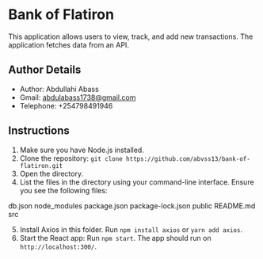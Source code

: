 # Bank of Flatiron

This application allows users to view, track, and add new transactions. The application fetches data from an API.

## Author Details

- Author: Abdullahi Abass
- Gmail: abdulabass1738@gmail.com
- Telephone: +254798491946

## Instructions

1. Make sure you have Node.js installed.
2. Clone the repository: `git clone https://github.com/abvss13/bank-of-flatiron.git`
3. Open the directory.
4. List the files in the directory using your command-line interface. Ensure you see the following files:

db.json
node_modules
package.json
package-lock.json
public
README.md
src


5. Install Axios in this folder. Run `npm install axios` or `yarn add axios`.
6. Start the React app: Run `npm start`. The app should run on `http://localhost:300/`.

